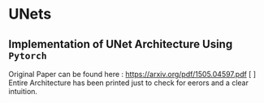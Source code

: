 # UNets
## Implementation of UNet Architecture Using `Pytorch`
Original Paper can be found here : https://arxiv.org/pdf/1505.04597.pdf
[ ] Entire Architecture has been printed just to check for eerors and a clear intuition. 

